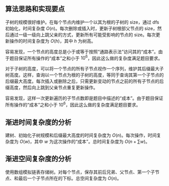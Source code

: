 ## 算法思路和实现要点

子树的规模很好维护。在每个节点内维护一个以其为根的子树的 size，通过 dfs 初始化，时间复杂度 $O(n)$。每次删除或插入时，更新子树根部父节点的 size，然后通过一级一级向上跳父亲的方式，更新所有可能受影响的节点的 size。每次更新操作的时间复杂度为 $O(h)$，其中 $h$ 为树高。

容易发现，一个节点的高度总是小于或等于按照“通路表示法”访问其的“成本”。由于题目保证所有操作的“成本”之和小于 $10^6$，因此这么做的复杂度满足题目要求。

对于子树的高度，可以将一个节点的所有子节点视作一个序列，维护其后缀最大子树高度。这样，查询以一个节点为根的子树的高度，等同于查询其第一个子节点的后缀最大高度。每次插入或删除之后，只需更新变动的节点之前的所有子节点的后缀高度，然后向上跳到父亲节点重复更新操作。

容易发现，这样一次更新遍历的子节点数即是题目中描述的“成本”。由于题目保证所有操作的“成本”之和小于 $10^6$，因此这么做的复杂度满足题目要求。

## 渐进时间复杂度的分析

建树、初始化子树规模和后缀最大高度的时间复杂度为 $O(n)$。每次操作，时间复杂度为 $O(w)$，其中 $w$ 为这次操作的“成本”。总时间复杂度为 $O(n + \sum w)$。

## 渐进空间复杂度的分析

使用数组模拟链表存储树。对每个节点，保存其前后兄弟、父节点、第一个子节点、和最后一个子节点所在的下标。总空间复杂度为 $O(n)$。